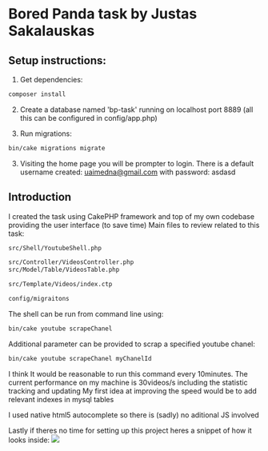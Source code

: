 # Bored Panda task by Justas Sakalauskas

## Setup instructions:

1. Get dependencies:

```bash
composer install
```

2. Create a database named 'bp-task' running on localhost port 8889 (all this can be configured in config/app.php)

3. Run migrations:

```bash
bin/cake migrations migrate
```

3. Visiting the home page you will be prompter to login. There is a default username created: uaimedna@gmail.com with password: asdasd

## Introduction
I created the task using CakePHP framework and top of my own codebase providing the user interface (to save time)
Main files to review related to this task:  

```bash
src/Shell/YoutubeShell.php

src/Controller/VideosController.php
src/Model/Table/VideosTable.php

src/Template/Videos/index.ctp

config/migraitons
```

The shell can be run from command line using: 

```bash
bin/cake youtube scrapeChanel 
```
Additional parameter can be provided to scrap a specified youtube chanel: 

```bash
bin/cake youtube scrapeChanel myChanelId
```

I think It would be reasonable to run this command every 10minutes.
The current performance on my machine is 30videos/s including the statistic tracking and updating
My first idea at improving the speed would be to add relevant indexes in mysql tables

I used native html5 autocomplete so there is (sadly) no aditional JS involved

Lastly if theres no time for setting up this project heres a snippet of how it looks inside:
![](https://image.ibb.co/e9GX9S/Screen_Shot_2018_05_03_at_1_28_15_AM.png)